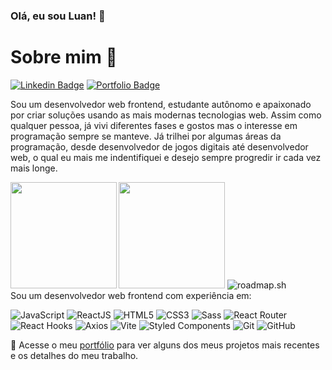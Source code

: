 ###  Olá, eu sou Luan! 🎈

#  Sobre mim 🤔

[![Linkedin Badge](https://img.shields.io/badge/-Luan_Victor-0072b1?style=flat&logo=Linkedin&logoColor=white&link=https://www.linkedin.com/in/lvictordutra/)](https://www.linkedin.com/in/lvictordutra/)
[![Portfolio Badge](https://img.shields.io/badge/-portfolio-1b1f23?style=flat&logo=vercel&logoColor=white&link=https://lvictor-portfolio.vercel.app/)](https://lvictor-portfolio.vercel.app/)

Sou um desenvolvedor web frontend, estudante autônomo e apaixonado por criar soluções usando as mais modernas tecnologias web. Assim como qualquer pessoa, já vivi diferentes fases e gostos mas o interesse em programação sempre se manteve. Já trilhei por algumas áreas da programação, desde desenvolvedor de jogos digitais até desenvolvedor web, o qual eu mais me indentifiquei e desejo sempre progredir ir cada vez mais longe. 

<div align="left">
<img height="170px" src="https://github-readme-stats.vercel.app/api/top-langs/?username=luzin7&layout=compact&langs_count=7&bg_color=0D1117&text_color=C9D1D9&title_color=ffff&icon_color=8957e5&hide_border=true" />
<img align="left" height="170px" src="https://github-readme-stats.vercel.app/api?username=luzin7&show_icons=true&bg_color=0D1117&text_color=C9D1D9&title_color=ffff&icon_color=8957e5&hide_border=true" />
<img src="https://api.roadmap.sh/v1-badge/wide/647f91e040cee644b287ea09?variant=dark&roadmaps=react%2Cjavascript%2Cfrontend%2Cfull-stack" alt="roadmap.sh"/>
</div


Sou um desenvolvedor web frontend com experiência em:
  
![JavaScript](https://img.shields.io/badge/-JavaScript-F7DF1E?style=flat-square&logo=javascript&logoColor=black)
![ReactJS](https://img.shields.io/badge/-ReactJS-61DAFB?style=flat-square&logo=react&logoColor=black)
![HTML5](https://img.shields.io/badge/-HTML5-E34F26?style=flat-square&logo=html5&logoColor=white)
![CSS3](https://img.shields.io/badge/-CSS3-1572B6?style=flat-square&logo=css3&logoColor=white)
![Sass](https://img.shields.io/badge/-Sass-CC6699?style=flat-square&logo=sass&logoColor=white)
![React Router](https://img.shields.io/badge/-React%20Router-CA4245?style=flat-square&logo=react-router&logoColor=white)
![React Hooks](https://img.shields.io/badge/-React%20Hooks-61DAFB?style=flat-square&logo=react&logoColor=black)
![Axios](https://img.shields.io/badge/-Axios-5E8EDB?style=flat-square&logo=axios&logoColor=white)
![Vite](https://img.shields.io/badge/-Vite-646CFF?style=flat-square&logo=vite&logoColor=white)
![Styled Components](https://img.shields.io/badge/-Styled%20Components-DB7093?style=flat-square&logo=styled-components&logoColor=white)
![Git](https://img.shields.io/badge/-Git-F05032?style=flat-square&logo=git&logoColor=white)
![GitHub](https://img.shields.io/badge/-GitHub-181717?style=flat-square&logo=github&logoColor=white)

💼 Acesse o meu [portfólio](https://lvictor-portfolio.vercel.app/) para ver alguns dos meus projetos mais recentes e os detalhes do meu trabalho.
